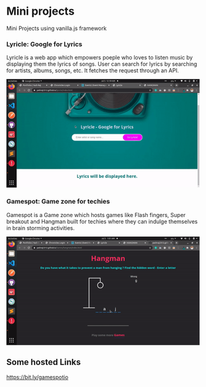 # Mini projects

Mini Projects using vanilla.js framework

###  Lyricle: Google for Lyrics

 Lyricle is a web app which empowers poeple who loves to listen music by displaying them the lyrics of songs. User can search for lyrics by searching for artists, albums, songs, etc. It fetches the request through an API.  

![sample_gif](https://raw.githubusercontent.com/yashraj2312/lwr/master/lyricle.gif)


### Gamespot: Game zone for techies

 Gamespot is a Game zone which hosts games like Flash fingers, Super breakout and Hangman built for techies where they can indulge themselves in brain storming activities.

![sample_gif](https://raw.githubusercontent.com/yashraj2312/lwr/master/gamespot.gif)


## Some hosted Links 

https://bit.ly/gamespotio
